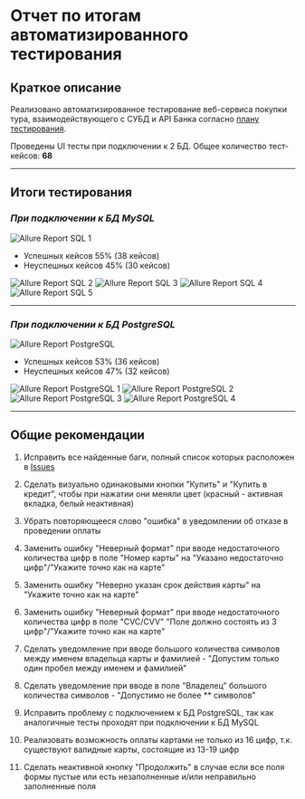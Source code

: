 # Отчет по итогам автоматизированного тестирования

## Краткое описание

Реализовано автоматизированное тестирование веб-cервиса покупки тура, взаимодействующего с СУБД и API Банка согласно [плану тестирования](https://github.com/Romankurinov/Graduate-work/blob/main/docs/Plan.md).

Проведены UI тесты при подключении к 2 БД. Общее количество тест-кейсов: **68**

---

## Итоги тестирования

### *При подключении к БД MySQL*

![Allure Report SQL 1](https://raw.githubusercontent.com/Romankurinov/Graduate-work/main/.github/images/img.png)

- Успешных кейсов 55% (38 кейсов)
- Неуспешных кейсов 45% (30 кейсов)

![Allure Report SQL 2](https://raw.githubusercontent.com/Romankurinov/Graduate-work/main/.github/images/img_1.png)
![Allure Report SQL 3](https://raw.githubusercontent.com/Romankurinov/Graduate-work/main/.github/images/img_2.png)
![Allure Report SQL 4](https://raw.githubusercontent.com/Romankurinov/Graduate-work/main/.github/images/img_3.png)
![Allure Report SQL 5](https://raw.githubusercontent.com/Romankurinov/Graduate-work/main/.github/images/img_4.png)

---

### *При подключении к БД PostgreSQL*
![Allure Report PostgreSQL](https://raw.githubusercontent.com/Romankurinov/Graduate-work/main/.github/images/img_5.png)

- Успешных кейсов 53% (36 кейсов)
- Неуспешных кейсов 47% (32 кейсов)

![Allure Report PostgreSQL 1](https://raw.githubusercontent.com/Romankurinov/Graduate-work/main/.github/images/img_6.png)
![Allure Report PostgreSQL 2](https://raw.githubusercontent.com/Romankurinov/Graduate-work/main/.github/images/img_8.png)
![Allure Report PostgreSQL 3](https://raw.githubusercontent.com/Romankurinov/Graduate-work/main/.github/images/img_9.png)
![Allure Report PostgreSQL 4](https://raw.githubusercontent.com/Romankurinov/Graduate-work/main/.github/images/img_10.png)

---
## Общие рекомендации

1. Исправить все найденные баги, полный список которых расположен в [Issues](https://github.com/Romankurinov/Graduate-work/issues)

2. Сделать визуально одинаковыми кнопки "Купить" и "Купить в кредит", чтобы при нажатии они меняли цвет (красный - активная вкладка, белый неактивная)

3. Убрать повторяющееся слово "ошибка" в уведомлении об отказе в проведении оплаты

4. Заменить ошибку "Неверный формат" при вводе недостаточного количества цифр в поле "Номер карты" на "Указано недостаточно цифр"/"Укажите точно как на карте"

5. Заменить ошибку "Неверно указан срок действия карты" на "Укажите точно как на карте"

6. Заменить ошибку "Неверный формат" при вводе недостаточного количества цифр в поле "CVC/CVV" "Поле должно состоять из 3 цифр"/"Укажите точно как на карте"

7. Сделать уведомление при вводе большого количества символов между именем владельца карты и фамилией - "Допустим только один пробел между именем и фамилией"

8. Сделать уведомление при вводе в поле "Владелец" большого количества символов - "Допустимо не более ** символов"

9. Исправить проблему с подключением к БД PostgreSQL, так как аналогичные тесты проходят при подключении к БД MySQL

10. Реализовать возможность оплаты картами не только из 16 цифр, т.к. существуют валидные карты, состоящие из 13-19 цифр

11. Сделать неактивной кнопку "Продолжить" в случае если все поля формы пустые или есть незаполненные и/или неправильно заполненные поля